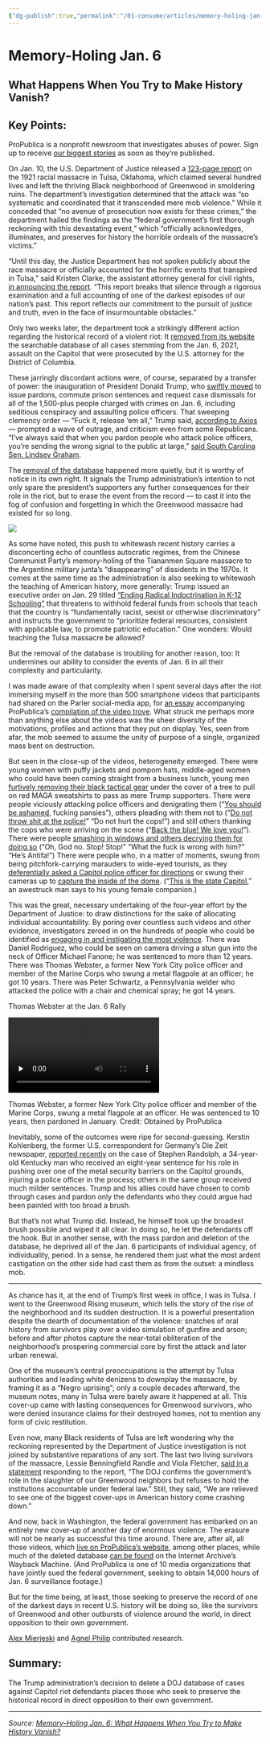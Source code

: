 ```yaml
---
{"dg-publish":true,"permalink":"/01-consume/articles/memory-holing-jan-6/","title":"Memory-Holing Jan. 6: What Happens When You Try to Make History Vanish?","tags":["history","memory-holing"]}
---
```



# Memory-Holing Jan. 6
## What Happens When You Try to Make History Vanish?

## Key Points:
ProPublica is a nonprofit newsroom that investigates abuses of power. Sign up to receive [our biggest stories](https://www.propublica.org/newsletters/the-big-story?source=www.propublica.org&placement=top-note&region=national) as soon as they’re published.

On Jan. 10, the U.S. Department of Justice released a [123-page report](https://www.justice.gov/crt/media/1383756/dl) on the 1921 racial massacre in Tulsa, Oklahoma, which claimed several hundred lives and left the thriving Black neighborhood of Greenwood in smoldering ruins. The department’s investigation determined that the attack was “so systematic and coordinated that it transcended mere mob violence.” While it conceded that “no avenue of prosecution now exists for these crimes,” the department hailed the findings as the “federal government’s first thorough reckoning with this devastating event,” which “officially acknowledges, illuminates, and preserves for history the horrible ordeals of the massacre’s victims.”

“Until this day, the Justice Department has not spoken publicly about the race massacre or officially accounted for the horrific events that transpired in Tulsa,” said Kristen Clarke, the assistant attorney general for civil rights, [in announcing the report](https://x.com/CivilRights/status/1877810712367579277). “This report breaks that silence through a rigorous examination and a full accounting of one of the darkest episodes of our nation’s past. This report reflects our commitment to the pursuit of justice and truth, even in the face of insurmountable obstacles.”

Only two weeks later, the department took a strikingly different action regarding the historical record of a violent riot: It [removed from its website](https://www.cnn.com/2025-01-25/politics/january-6-justice-department-database/index.html) the searchable database of all cases stemming from the Jan. 6, 2021, assault on the Capitol that were prosecuted by the U.S. attorney for the District of Columbia.

These jarringly discordant actions were, of course, separated by a transfer of power: the inauguration of President Donald Trump, who [swiftly moved](https://apnews.com/article/capitol-jan-6-pardons-trump-justice-department-8ce8b2a8f8cb602d5eaf85ac7b969606) to issue pardons, commute prison sentences and request case dismissals for all of the 1,500-plus people charged with crimes on Jan. 6, including seditious conspiracy and assaulting police officers. That sweeping clemency order — “Fuck it, release ’em all,” Trump said, [according to Axios](https://www.axios.com/2025-01-22/trump-pardons-jan6-clemency) — prompted a wave of outrage, and criticism even from some Republicans. “I’ve always said that when you pardon people who attack police officers, you’re sending the wrong signal to the public at large,” [said South Carolina Sen. Lindsey Graham](https://www.nytimes.com/2025-01-26/us/politics/trump-pardons-jan-6-lindsey-graham.html).

The [removal of the database](https://www.justice.gov/usao-dc/capitol-breach-cases) happened more quietly, but it is worthy of notice in its own right. It signals the Trump administration’s intention to not only spare the president’s supporters any further consequences for their role in the riot, but to erase the event from the record — to cast it into the fog of confusion and forgetting in which the Greenwood massacre had existed for so long.

![](https://img.assets-d.propublica.org/v5/images/ProPublica-Reporters-Trump_maxWidth_3000_maxHeight_3000_ppi_72_quality_95_embedColorProfile_true.jpg?crop=focalpoint&fit=crop&fm=webp&fp-x=0.5&fp-y=0.5&h=800&q=75&w=800&s=4ded2e639bc7a5ceafbc0e26fede28fb)

As some have noted, this push to whitewash recent history carries a disconcerting echo of countless autocratic regimes, from the Chinese Communist Party’s memory-holing of the Tiananmen Square massacre to the Argentine military junta’s “disappearing” of dissidents in the 1970s. It comes at the same time as the administration is also seeking to whitewash the teaching of American history, more generally: Trump issued an executive order on Jan. 29 titled [“Ending Radical Indoctrination in K-12 Schooling”](https://www.whitehouse.gov/presidential-actions/2025/01/ending-radical-indoctrination-in-k-12-schooling/) that threatens to withhold federal funds from schools that teach that the country is “fundamentally racist, sexist or otherwise discriminatory” and instructs the government to “prioritize federal resources, consistent with applicable law, to promote patriotic education.” One wonders: Would teaching the Tulsa massacre be allowed?

But the removal of the database is troubling for another reason, too: It undermines our ability to consider the events of Jan. 6 in all their complexity and particularity.

I was made aware of that complexity when I spent several days after the riot immersing myself in the more than 500 smartphone videos that participants had shared on the Parler social-media app, for [an essay](https://www.propublica.org/article/inside-the-capitol-riot-what-the-parler-videos-reveal) accompanying ProPublica’s [compilation of the video trove](https://projects.propublica.org/parler-capitol-videos/). What struck me perhaps more than anything else about the videos was the sheer diversity of the motivations, profiles and actions that they put on display. Yes, seen from afar, the mob seemed to assume the unity of purpose of a single, organized mass bent on destruction.

But seen in the close-up of the videos, heterogeneity emerged. There were young women with puffy jackets and pompom hats, middle-aged women who could have been coming straight from a business lunch, young men [furtively removing their black tactical gear](https://projects.propublica.org/parler-capitol-videos/?id=nKobe5aS6yru) under the cover of a tree to pull on red MAGA sweatshirts to pass as mere Trump supporters. There were people viciously attacking police officers and denigrating them (“[You should be ashamed](https://projects.propublica.org/parler-capitol-videos/?id=ntz8J5eFBH6g), fucking pansies”), others pleading with them not to (“[Do not throw shit at the police!](https://projects.propublica.org/parler-capitol-videos/?id=0mggY7zRvgMG)” “Do not hurt the cops!”) and still others thanking the cops who were arriving on the scene (“[Back the blue! We love you!](https://projects.propublica.org/parler-capitol-videos/?id=4nZvifrR6Gb5)”). There were people [smashing in windows and others decrying them for doing so](https://projects.propublica.org/parler-capitol-videos/?id=V64JKsaNUkd7) (“Oh, God no. Stop! Stop!” “What the fuck is wrong with him?” “He’s Antifa!”) There were people who, in a matter of moments, swung from being pitchfork-carrying marauders to wide-eyed tourists, as they [deferentially asked a Capitol police officer for directions](https://projects.propublica.org/parler-capitol-videos/?id=uirfdmQz0pcF) or swung their cameras up to [capture the inside of the dome](https://projects.propublica.org/parler-capitol-videos/?id=Fw8gshXuwqLs). (“[This is the state Capitol](https://projects.propublica.org/parler-capitol-videos/?id=4wIDySD7tKxo),” an awestruck man says to his young female companion.)

This was the great, necessary undertaking of the four-year effort by the Department of Justice: to draw distinctions for the sake of allocating individual accountability. By poring over countless such videos and other evidence, investigators zeroed in on the hundreds of people who could be identified as [engaging in and instigating the most violence](https://www.nytimes.com/2025-01-23/us/politics/jan-6-trump-pardon-capitol-riots-video-evidence.html). There was Daniel Rodriguez, who could be seen on camera driving a stun gun into the neck of Officer Michael Fanone; he was sentenced to more than 12 years. There was Thomas Webster, a former New York City police officer and member of the Marine Corps who swung a metal flagpole at an officer; he got 10 years. There was Peter Schwartz, a Pennsylvania welder who attacked the police with a chair and chemical spray; he got 14 years.

Thomas Webster at the Jan. 6 Rally

<video class="lazyload" preload="none" playsinline="" controls=""><source type="video/mp4" src="https://assets-d.propublica.org/v5/video/7cab0080ce2b013960702cde48001122.mp4"></video>

Thomas Webster, a former New York City police officer and member of the Marine Corps, swung a metal flagpole at an officer. He was sentenced to 10 years, then pardoned in January. Credit: Obtained by ProPublica

Inevitably, some of the outcomes were ripe for second-guessing. Kerstin Kohlenberg, the former U.S. correspondent for Germany’s Die Zeit newspaper, [reported recently](https://www.zeit.de/2024/42/sturm-kapitol-washington-gefaengnis-donald-trump-stephen-randolph/seite-2) on the case of Stephen Randolph, a 34-year-old Kentucky man who received an eight-year sentence for his role in pushing over one of the metal security barriers on the Capitol grounds, injuring a police officer in the process; others in the same group received much milder sentences. Trump and his allies could have chosen to comb through cases and pardon only the defendants who they could argue had been painted with too broad a brush.

But that’s not what Trump did. Instead, he himself took up the broadest brush possible and wiped it all clear. In doing so, he let the defendants off the hook. But in another sense, with the mass pardon and deletion of the database, he deprived all of the Jan. 6 participants of individual agency, of individuality, period. In a sense, he rendered them just what the most ardent castigation on the other side had cast them as from the outset: a mindless mob.

---

As chance has it, at the end of Trump’s first week in office, I was in Tulsa. I went to the Greenwood Rising museum, which tells the story of the rise of the neighborhood and its sudden destruction. It is a powerful presentation despite the dearth of documentation of the violence: snatches of oral history from survivors play over a video simulation of gunfire and arson; before and after photos capture the near-total obliteration of the neighborhood’s prospering commercial core by first the attack and later urban renewal.

One of the museum’s central preoccupations is the attempt by Tulsa authorities and leading white denizens to downplay the massacre, by framing it as a “Negro uprising”; only a couple decades afterward, the museum notes, many in Tulsa were barely aware it happened at all. This cover-up came with lasting consequences for Greenwood survivors, who were denied insurance claims for their destroyed homes, not to mention any form of civic restitution.

Even now, many Black residents of Tulsa are left wondering why the reckoning represented by the Department of Justice investigation is not joined by substantive reparations of any sort. The last two living survivors of the massacre, Lessie Benningfield Randle and Viola Fletcher, [said in a statement](https://www.washingtonpost.com/opinions/2025-01-29/tulsa-greenwood-massacre-report/) responding to the report, “The DOJ confirms the government’s role in the slaughter of our Greenwood neighbors but refuses to hold the institutions accountable under federal law.” Still, they said, “We are relieved to see one of the biggest cover-ups in American history come crashing down.”

And now, back in Washington, the federal government has embarked on an entirely new cover-up of another day of enormous violence. The erasure will not be nearly as successful this time around. There are, after all, all those videos, which [live on ProPublica’s website](https://projects.propublica.org/parler-capitol-videos/), among other places, while much of the deleted database [can be found](https://web.archive.org/web/20250121141000/https://www.justice.gov/usao-dc/capitol-breach-cases) on the Internet Archive’s Wayback Machine. (And ProPublica is one of 10 media organizations that have jointly sued the federal government, seeking to obtain 14,000 hours of Jan. 6 surveillance footage.)

But for the time being, at least, those seeking to preserve the record of one of the darkest days in recent U.S. history will be doing so, like the survivors of Greenwood and other outbursts of violence around the world, in direct opposition to their own government.

[Alex Mierjeski](https://www.propublica.org/people/alex-mierjeski) and [Agnel Philip](https://www.propublica.org/people/agnel-philip) contributed research.

## Summary:
The Trump administration’s decision to delete a DOJ database of cases against Capitol riot defendants places those who seek to preserve the historical record in direct opposition to their own government.

---

*Source: [Memory-Holing Jan. 6: What Happens When You Try to Make History Vanish?](https://www.propublica.org/article/january-6-erasure-doj-database-trump-history)*
